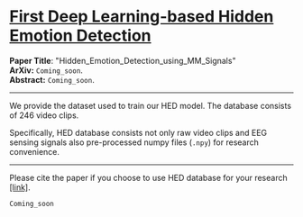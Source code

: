 <h1><u>First Deep Learning-based Hidden Emotion Detection</u></h1>


<b>Paper Title</b>: "Hidden_Emotion_Detection_using_MM_Signals"\
<b>ArXiv:</b> `Coming_soon`. \
<b>Abstract:</b> `Coming_soon`.


---


We provide the dataset used to train our HED model. The database consists of 246 video clips.

Specifically, HED database consists not only raw video clips and EEG sensing signals also pre-processed numpy files (`.npy`) for research convenience.

---

Please cite the paper if you choose to use HED database for your research [[link]]().

```
Coming_soon
```